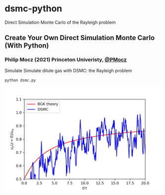 # dsmc-python
Direct Simulation Monte Carlo of the Rayleigh problem

## Create Your Own Direct Simulation Monte Carlo (With Python)

### Philip Mocz (2021) Princeton Univeristy, [@PMocz](https://twitter.com/PMocz)

Simulate Simulate dilute gas with DSMC: the Rayleigh problem


```
python dsmc.py
```

![Simulation](./dsmc.png)

